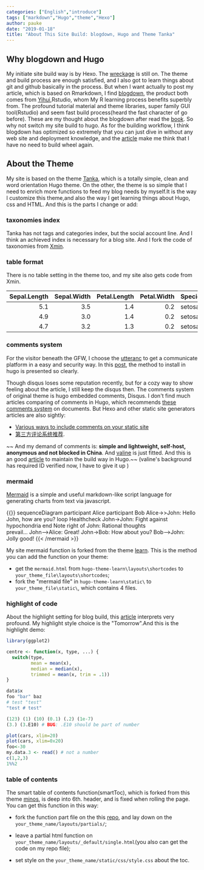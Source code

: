 ```yaml
---
categories: ["English","introduce"]
tags: ["markdown","Hugo","theme","Hexo"]
author: pauke
date: "2019-01-18"
title: "About This Site Build: blogdown, Hugo and Theme Tanka"
---
```


## Why blogdown and Hugo
My initiate site build way is by Hexo. The [wreckage](https://enersto.github.io/) is still on. The theme and build process are enough satisfied, and I also got to learn things about git and github basically in the process. But when I want actually to post my article, which is  based on Rmarkdown, I find [blogdown](https://bookdown.org/yihui/blogdown/), the product both comes from [Yihui](https://yihui.name/cn/about/),Rstudio, whom My R learning process benefits superbly from.
The profound tutorial material and theme libraries, super family GUI tool(Rstudio) and seem fast build process(heard the fast character of go before). These are my thought about the blogdown after read the [book](https://bookdown.org/yihui/blogdown/).
So why not switch my site build to hugo. 
As for the building workflow, I think blogdown has optimized so extremely that you can just dive in without any web site and deployment knowledge, and the [article](https://bookdown.org/yihui/blogdown/workflow.html) make me think that I have no need to build wheel again.


## About the Theme
My site is based on the theme [Tanka](https://github.com/road2stat/hugo-tanka), which is a totally simple, clean and word orientation Hugo theme.
On the other, the theme is so simple that I need to enrich more functions to feed my blog needs by myself.It is the way I customize this theme,and also the way I get learning things about Hugo, css and HTML. And this is the parts I change or add:

### taxonomies index
Tanka has not  tags and categories index, but the social account line. And I think an achieved index is necessary for a blog site. And I fork the code of taxonomies from [Xmin](https://github.com/yihui/hugo-xmin).

### table format
There is no table setting in the theme too, and my site also gets code from Xmin.

| Sepal.Length| Sepal.Width| Petal.Length| Petal.Width|Species |
|------------:|-----------:|------------:|-----------:|:-------|
|          5.1|         3.5|          1.4|         0.2|setosa  |
|          4.9|         3.0|          1.4|         0.2|setosa  |
|          4.7|         3.2|          1.3|         0.2|setosa  |

### comments system
For the visitor beneath the GFW, I choose the [utteranc](https://utteranc.es/?installation_id=31085135&setup_action=install) to get a communicate platform in a easy and security way. In this [post](https://mscipio.github.io/post/utterances-comment-engine/), the method to install in hugo is presented so clearly.

Though disqus loses some reputation recently, but for a cozy way to show feeling about the article, I still keep the disqus then. The comments system of original theme is hugo embedded comments, Disqus. I don't find much articles comparing of comments in Hugo, which recommends [these comments system](https://gohugo.io/content-management/comments/#comments-alternatives) on documents. But Hexo and other static site generators articles are also sightly:

- [Various ways to include comments on your static site](https://darekkay.com/blog/static-site-comments/) 
- [第三方评论系统推荐](https://3mile.github.io/archives/128/).

~~ And my demand of comments is: **simple and lightweight, self-host, anonymous and not blocked in China**. And [valine](https://valine.js.org/en/) is just fitted. And this is an good [article](https://www.smslit.top/2018/07/08/hugo-valine/) to maintain the build way in Hugo.~~ (valine's background has required ID verified now, I have to give it up )

### mermaid
[Mermaid](https://mermaidjs.github.io/) is a simple and useful markdown-like script language for generating charts from text via javascript.

{{<mermaid>}}
sequenceDiagram
    participant Alice
    participant Bob
    Alice->>John: Hello John, how are you?
    loop Healthcheck
        John->John: Fight against hypochondria
    end
    Note right of John: Rational thoughts <br/>prevail...
    John-->Alice: Great!
    John->Bob: How about you?
    Bob-->John: Jolly good!
{{< /mermaid >}}

My site mermaid function is forked from the theme [learn](https://github.com/matcornic/hugo-theme-learn). This is the method you can add the function on your theme:

- get the `mermaid.html`  from `hugo-theme-learn\layouts\shortcodes` to `your_theme_file\layouts\shortcodes`;
- fork the "mermaid file" in `hugo-theme-learn\static\` to `your_theme_file\static\`, which contains 4 files.  

### highlight of code
About the highlight setting for blog build, this [article](https://amber.rbind.io/blog/2017/11/15/syntax-highlighting/) interprets very profound.
My highlight style choice is the "Tomorrow".And this is the highlight demo:

```r
library(ggplot2)

centre <- function(x, type, ...) {
  switch(type,
         mean = mean(x),
         median = median(x),
         trimmed = mean(x, trim = .1))
}

data$x
foo "bar" baz
# test "test"
"test # test"

(123) (1) (10) (0.1) (.2) (1e-7)
(3.) (3.E10) # BUG: .E10 should be part of number

plot(cars, xlim=20)
plot(cars, xlim=0x20)
foo<-30
my.data.3 <- read() # not a number
c(1,2,3)
1%%2
```
### table of contents

The smart table of contents function(smartToc), which is forked from this theme [minos](https://github.com/carsonip/hugo-theme-minos), is deep into 6th. header, and is fixed when rolling the page.
You can get this function in this way:

 - fork the function part file on the this [repo](https://github.com/enersto/customized_hugo_theme/blob/master/themes/hugo-tanka/layouts/partials/smart_toc.html), and lay down on the `your_theme_name/layouts/partials/`;
 
 - leave a partial html function on `your_theme_name/layouts/_default/single.html`(you also can get the code on my repo file); 
 
 - set style on the `your_theme_name/static/css/style.css` about the toc.

